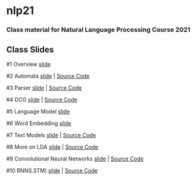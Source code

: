# nlp21

### Class material for Natural Language Processing Course 2021

## Class Slides
#1 Overview [slide](https://info-ruc.github.io/nlp21/overview.pdf) 

#2 Automata [slide](https://info-ruc.github.io/nlp21/automata.pdf) 
| [Source Code](https://info-ruc.github.io/nlp21/auto.pl)

#3 Parser [slide](https://info-ruc.github.io/nlp21/parser.pdf) 
| [Source Code](https://info-ruc.github.io/nlp21/parser.pl)

#4 DCG [slide](https://info-ruc.github.io/nlp21/dcg.pdf) 
| [Source Code](https://info-ruc.github.io/nlp21/dcg.zip)

#5 Language Model [slide](https://info-ruc.github.io/nlp21/lanmod21.pdf) 

#6 Word Embedding [slide](https://info-ruc.github.io/nlp21/embedding.pdf) 

#7 Text Models [slide](https://info-ruc.github.io/nlp21/textmodel.pdf) 
| [Source Code](https://info-ruc.github.io/nlp21/textmodel.zip)

#8 More on LDA [slide](https://info-ruc.github.io/nlp21/morelda.pdf) 
| [Source Code](https://info-ruc.github.io/nlp21/morelda.zip)

#9 Convolutional Neural Networks [slide](https://info-ruc.github.io/nlp21/dl-cnn.pdf) 
| [Source Code](https://info-ruc.github.io/nlp21/cnn.zip)

#10 RNN(LSTM) [slide](https://info-ruc.github.io/nlp21/dl-lstm.pdf) 
| [Source Code](https://info-ruc.github.io/nlp21/lstm.zip)